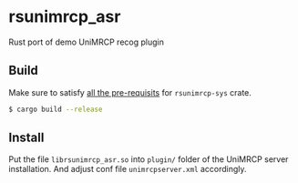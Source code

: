 # rsunimrcp_asr
Rust port of demo UniMRCP recog plugin

## Build
Make sure to satisfy [all the pre-requisits](https://github.com/akmitrich/rsunimrcp-sys#build) for `rsunimrcp-sys` crate.

```bash
$ cargo build --release
```

## Install
Put the file `librsunimrcp_asr.so` into `plugin/` folder of the UniMRCP server installation. And adjust conf file `unimrcpserver.xml` accordingly.
